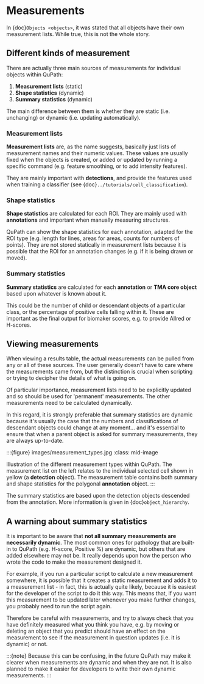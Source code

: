 # Measurements

In {doc}`Objects <objects>`, it was stated that all objects have their own measurement lists.
While true, this is not the whole story.

## Different kinds of measurement

There are actually three main sources of measurements for individual objects within QuPath:

1. **Measurement lists** (static)
2. **Shape statistics** (dynamic)
3. **Summary statistics** (dynamic)

The main difference between them is whether they are static (i.e. unchanging) or dynamic (i.e. updating automatically).

### Measurement lists

**Measurement lists** are, as the name suggests, basically just lists of measurement names and their numeric values.
These values are usually fixed when the objects is created, or added or updated by running a specific command (e.g. feature smoothing, or to add intensity features).

They are mainly important with **detections**, and provide the features used when training a classifier (see {doc}`../tutorials/cell_classification`).

### Shape statistics

**Shape statistics** are calculated for each ROI.
They are mainly used with **annotations** and important when manually measuring structures.

QuPath can show the shape statistics for each annotation, adapted for the ROI type (e.g. length for lines, areas for areas, counts for numbers of points).
They are not stored statically in measurement lists because it is possible that the ROI for an annotation changes (e.g. if it is being drawn or moved).

### Summary statistics

**Summary statistics** are calculated for each **annotation** or **TMA core object** based upon whatever is known about it.

This could be the number of child or descendant objects of a particular class, or the percentage of positive cells falling within it.
These are important as the final output for biomaker scores, e.g. to provide Allred or H-scores.

## Viewing measurements

When viewing a results table, the actual measurements can be pulled from any or all of these sources.
The user generally doesn't have to care where the measurements came from, but the distinction is crucial when scripting or trying to decipher the details of what is going on.

Of particular importance, measurement lists need to be explicitly updated and so should be used for 'permanent' measurements.
The other measurements need to be calculated dynamically.

In this regard, it is strongly preferable that summary statistics are dynamic because it's usually the case that the numbers and classifications of descendant objects could change at any moment... and it's essential to ensure that when a parent object is asked for summary measurements, they are always up-to-date.

:::{figure} images/measurement_types.jpg
:class: mid-image

Illustration of the different measurement types within QuPath. The measurement list on the left relates to the individual selected cell shown in yellow (a **detection** object). The measurement table contains both summary and shape statistics for the polygonal **annotation** object.
:::

<!-- todo: update screenie -->

The summary statistics are based upon the detection objects descended from the annotation.
More information is given in {doc}`object_hierarchy`.

## A warning about summary statistics

It is important to be aware that **not all summary measurements are necessarily dynamic**.
The most common ones for pathology that are built-in to QuPath (e.g. H-score, Positive %) are dynamic, but others that are added elsewhere may not be.
It really depends upon how the person who wrote the code to make the measurement designed it.

For example, if you run a particular script to calculate a new measurement somewhere, it is possible that it creates a static measurement and adds it to a measurement list - in fact, this is actually quite likely, because it is easiest for the developer of the script to do it this way.
This means that, if you want this measurement to be updated later whenever you make further changes, you probably need to run the script again.

Therefore be careful with measurements, and try to always check that you have definitely measured what you think you have, e.g. by moving or deleting an object that you predict should have an effect on the measurement to see if the measurement in question updates (i.e. it is dynamic) or not.

:::{note}
Because this can be confusing, in the future QuPath may make it clearer when measurements are dynamic and when they are not.
It is also planned to make it easier for developers to write their own dynamic measurements.
:::
